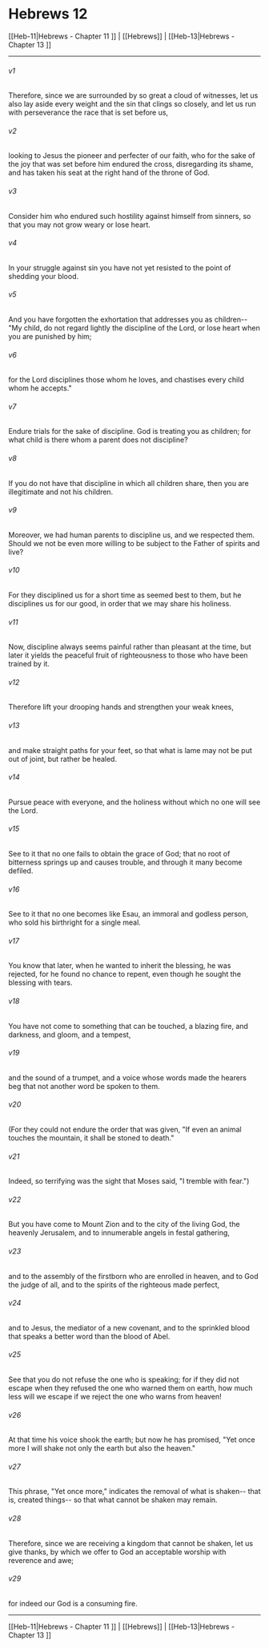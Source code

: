 # Hebrews 12

[[Heb-11|Hebrews - Chapter 11 ]] | [[Hebrews]] | [[Heb-13|Hebrews - Chapter 13 ]]
***

###### v1
Therefore, since we are surrounded by so great a cloud of witnesses, let us also lay aside every weight and the sin that clings so closely, and let us run with perseverance the race that is set before us,
###### v2
looking to Jesus the pioneer and perfecter of our faith, who for the sake of the joy that was set before him endured the cross, disregarding its shame, and has taken his seat at the right hand of the throne of God.
###### v3
Consider him who endured such hostility against himself from sinners, so that you may not grow weary or lose heart.
###### v4
In your struggle against sin you have not yet resisted to the point of shedding your blood.
###### v5
And you have forgotten the exhortation that addresses you as children-- "My child, do not regard lightly the discipline of the Lord, or lose heart when you are punished by him;
###### v6
for the Lord disciplines those whom he loves, and chastises every child whom he accepts."
###### v7
Endure trials for the sake of discipline. God is treating you as children; for what child is there whom a parent does not discipline?
###### v8
If you do not have that discipline in which all children share, then you are illegitimate and not his children.
###### v9
Moreover, we had human parents to discipline us, and we respected them. Should we not be even more willing to be subject to the Father of spirits and live?
###### v10
For they disciplined us for a short time as seemed best to them, but he disciplines us for our good, in order that we may share his holiness.
###### v11
Now, discipline always seems painful rather than pleasant at the time, but later it yields the peaceful fruit of righteousness to those who have been trained by it.
###### v12
Therefore lift your drooping hands and strengthen your weak knees,
###### v13
and make straight paths for your feet, so that what is lame may not be put out of joint, but rather be healed.
###### v14
Pursue peace with everyone, and the holiness without which no one will see the Lord.
###### v15
See to it that no one fails to obtain the grace of God; that no root of bitterness springs up and causes trouble, and through it many become defiled.
###### v16
See to it that no one becomes like Esau, an immoral and godless person, who sold his birthright for a single meal.
###### v17
You know that later, when he wanted to inherit the blessing, he was rejected, for he found no chance to repent, even though he sought the blessing with tears.
###### v18
You have not come to something that can be touched, a blazing fire, and darkness, and gloom, and a tempest,
###### v19
and the sound of a trumpet, and a voice whose words made the hearers beg that not another word be spoken to them.
###### v20
(For they could not endure the order that was given, "If even an animal touches the mountain, it shall be stoned to death."
###### v21
Indeed, so terrifying was the sight that Moses said, "I tremble with fear.")
###### v22
But you have come to Mount Zion and to the city of the living God, the heavenly Jerusalem, and to innumerable angels in festal gathering,
###### v23
and to the assembly of the firstborn who are enrolled in heaven, and to God the judge of all, and to the spirits of the righteous made perfect,
###### v24
and to Jesus, the mediator of a new covenant, and to the sprinkled blood that speaks a better word than the blood of Abel.
###### v25
See that you do not refuse the one who is speaking; for if they did not escape when they refused the one who warned them on earth, how much less will we escape if we reject the one who warns from heaven!
###### v26
At that time his voice shook the earth; but now he has promised, "Yet once more I will shake not only the earth but also the heaven."
###### v27
This phrase, "Yet once more," indicates the removal of what is shaken-- that is, created things-- so that what cannot be shaken may remain.
###### v28
Therefore, since we are receiving a kingdom that cannot be shaken, let us give thanks, by which we offer to God an acceptable worship with reverence and awe;
###### v29
for indeed our God is a consuming fire.

***

[[Heb-11|Hebrews - Chapter 11 ]] | [[Hebrews]] | [[Heb-13|Hebrews - Chapter 13 ]]
